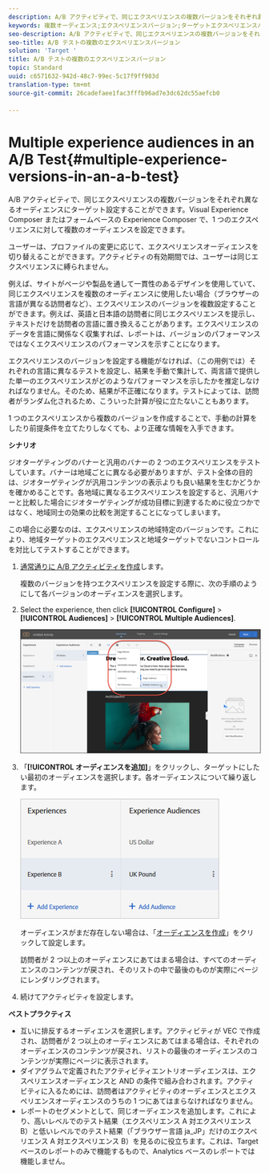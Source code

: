 ```yaml
---
description: A/B アクティビティで、同じエクスペリエンスの複数バージョンをそれぞれ異なるオーディエンスにターゲット設定することができます。Visual Experience Composer またはフォームベースの Experience Composer で、1 つのエクスペリエンスに対して複数のオーディエンスを設定できます。
keywords: 複数オーディエンス;エクスペリエンスバージョン;ターゲットエクスペリエンスバージョン
seo-description: A/B アクティビティで、同じエクスペリエンスの複数バージョンをそれぞれ異なるオーディエンスにターゲット設定することができます。Visual Experience Composer またはフォームベースの Experience Composer で、1 つのエクスペリエンスに対して複数のオーディエンスを設定できます。
seo-title: A/B テストの複数のエクスペリエンスバージョン
solution: 'Target '
title: A/B テストの複数のエクスペリエンスバージョン
topic: Standard
uuid: c6571632-942d-48c7-99ec-5c17f9ff983d
translation-type: tm+mt
source-git-commit: 26cadefaee1fac3fffb96ad7e3dc62dc55aefcb0

---
```



# Multiple experience audiences in an A/B Test{#multiple-experience-versions-in-an-a-b-test}

A/B アクティビティで、同じエクスペリエンスの複数バージョンをそれぞれ異なるオーディエンスにターゲット設定することができます。Visual Experience Composer またはフォームベースの Experience Composer で、1 つのエクスペリエンスに対して複数のオーディエンスを設定できます。

ユーザーは、プロファイルの変更に応じて、エクスペリエンスオーディエンスを切り替えることができます。アクティビティの有効期間では、ユーザーは同じエクスペリエンスに縛られません。

例えば、サイトがページや製品を通して一貫性のあるデザインを使用していて、同じエクスペリエンスを複数のオーディエンスに使用したい場合（ブラウザーの言語が異なる訪問者など）、エクスペリエンスのバージョンを複数設定することができます。例えば、英語と日本語の訪問者に同じエクスペリエンスを提示し、テキストだけを訪問者の言語に置き換えることがあります。エクスペリエンスのデータを言語に関係なく収集すれば、レポートは、バージョンのパフォーマンスではなくエクスペリエンスのパフォーマンスを示すことになります。

エクスペリエンスのバージョンを設定する機能がなければ、（この用例では）それぞれの言語に異なるテストを設定し、結果を手動で集計して、両言語で提供した単一のエクスペリエンスがどのようなパフォーマンスを示したかを推定しなければなりません。そのため、結果が不正確になります。テストによっては、訪問者がランダム化されるため、こういった計算が役に立たないこともあります。

1 つのエクスペリエンスから複数のバージョンを作成することで、手動の計算をしたり前提条件を立てたりしなくても、より正確な情報を入手できます。

**シナリオ**

ジオターゲティングのバナーと汎用のバナーの 2 つのエクスペリエンスをテストしています。バナーは地域ごとに異なる必要がありますが、テスト全体の目的は、ジオターゲティングが汎用コンテンツの表示よりも良い結果を生むかどうかを確かめることです。各地域に異なるエクスペリエンスを設定すると、汎用バナーと比較した場合にジオターゲティングが成功目標に到達するために役立つかではなく、地域同士の効果の比較を測定することになってしまいます。

この場合に必要なのは、エクスペリエンスの地域特定のバージョンです。これにより、地域ターゲットのエクスペリエンスと地域ターゲットでないコントロールを対比してテストすることができます。

1. [通常通りに A/B アクティビティを作成](../../../c-activities/t-test-ab/t-test-create-ab/test-create-ab.md#task_68C8079BF9FF4625A3BD6680D554BB72)します。

   複数のバージョンを持つエクスペリエンスを設定する際に、次の手順のようにして各バージョンのオーディエンスを選択します。

1. Select the experience, then click **[!UICONTROL Configure]** &gt; **[!UICONTROL Audiences]** &gt; **[!UICONTROL Multiple Audiences]**.

   ![複数のオーディエンスオプション](/help/c-activities/t-test-ab/t-test-create-ab/assets/multiple-audiences-new.png)

1. 「**[!UICONTROL オーディエンスを追加]**」をクリックし、ターゲットにしたい最初のオーディエンスを選択します。各オーディエンスについて繰り返します。

   ![](assets/exp-versions.png)

   オーディエンスがまだ存在しない場合は、「[オーディエンスを作成](../../../c-target/c-audiences/create-audience.md#task_E18BD77A9A8F4ED0AC50569F94556558)」をクリックして設定します。

   訪問者が 2 つ以上のオーディエンスにあてはまる場合は、すべてのオーディエンスのコンテンツが戻され、そのリストの中で最後のものが実際にページにレンダリングされます。

1. 続けてアクティビティを設定します。

**ベストプラクティス**

* 互いに排反するオーディエンスを選択します。アクティビティが VEC で作成され、訪問者が 2 つ以上のオーディエンスにあてはまる場合は、それぞれのオーディエンスのコンテンツが戻され、リストの最後のオーディエンスのコンテンツが実際にページに表示されます。
* ダイアグラムで定義されたアクティビティエントリオーディエンスは、エクスペリエンスオーディエンスと AND の条件で組み合わされます。アクティビティに入るためには、訪問者はアクティビティのオーディエンスとエクスペリエンスオーディエンスのうちの 1 つにあてはまらなければなりません。
* レポートのセグメントとして、同じオーディエンスを追加します。これにより、高いレベルでのテスト結果（エクスペリエンス A 対エクスペリエンス B）と低いレベルでのテスト結果（「ブラウザー言語 ja_JP」だけのエクスペリエンス A 対エクスペリエンス B）を見るのに役立ちます。これは、Target ベースのレポートのみで機能するもので、Analytics ベースのレポートでは機能しません。

